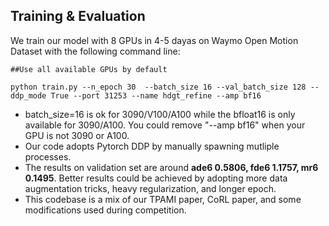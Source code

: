 ## Training & Evaluation

We train our model with 8 GPUs in 4-5 dayas on Waymo Open Motion Dataset with the following command line:

```
##Use all available GPUs by default

python train.py --n_epoch 30  --batch_size 16 --val_batch_size 128 --ddp_mode True --port 31253 --name hdgt_refine --amp bf16
```

- batch_size=16 is ok for 3090/V100/A100 while the bfloat16 is only available for 3090/A100. You could remove "--amp bf16" when your GPU is not 3090 or A100.
- Our code adopts Pytorch DDP by manually spawning mutliple processes.
- The results on validation set are around **ade6 0.5806, fde6 1.1757, mr6 0.1495**. Better results could be achieved by adopting more data augmentation tricks, heavy regularization, and longer epoch. 
- This codebase is a mix of our TPAMI paper, CoRL paper, and some modifications used during competition.

